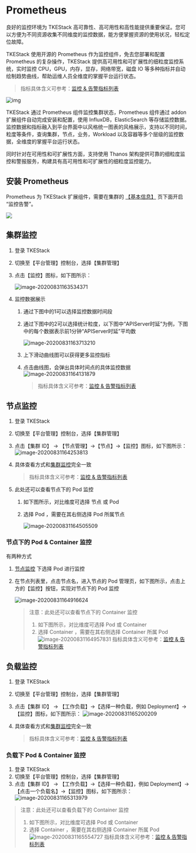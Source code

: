 # Prometheus

良好的监控环境为 TKEStack 高可靠性、高可用性和高性能提供重要保证。您可以方便为不同资源收集不同维度的监控数据，能方便掌握资源的使用状况，轻松定位故障。

TKEStack 使用开源的 Prometheus 作为监控组件，免去您部署和配置 Prometheus 的复杂操作，TKEStack 提供高可用性和可扩展性的细粒度监控系统，实时监控 CPU，GPU，内存，显存，网络带宽，磁盘 IO 等多种指标并自动绘制趋势曲线，帮助运维人员全维度的掌握平台运行状态。

> 指标具体含义可参考：[监控 & 告警指标列表](../FAQ/Platform/alert&monitor-metrics.md)

![img](../../../images/1588923649_45_w2536_h1362.png)

TKEStack 通过 Prometheus 组件监控集群状态，Prometheus 组件通过 addon 扩展组件自动完成安装和配置，使用 InfluxDB，ElasticSearch 等存储监控数据。监控数据和指标融入到平台界面中以风格统一图表的风格展示，支持以不同时间，粒度等条件，查询集群，节点，业务，Workload 以及容器等多个层级的监控数据，全维度的掌握平台运行状态。

同时针对在可用性和可扩展性方面，支持使用 Thanos 架构提供可靠的细粒度监控和警报服务，构建具有高可用性和可扩展性的细粒度监控能力。

## 安装 Prometheus

Prometheus 为 TKEStack 扩展组件，需要在集群的 [【基本信息】](../products/platform/cluster.md#基本信息) 页下面开启 “监控告警”。

![](../../../images/basicinformation.png)

## 集群监控

1. 登录 TKEStack

2. 切换至【平台管理】控制台，选择【集群管理】

3. 点击【监控】图标，如下图所示： 

   ![image-20200831163534371](../../../images/image-20200831163534371.png)

4. 监控数据展示
   1. 通过下图中的1可以选择监控数据时间段
   
   2. 通过下图中的2可以选择统计粒度，以下图中“APIServer时延”为例，下图中的每个数据表示前1分钟“APIServer时延”平均数
   
      ![image-20200831163713210](../../../images/image-20200831163713210.png)
   
   3. 上下滑动曲线图可以获得更多监控指标
   
   4. 点击曲线图，会弹出具体时间点的具体监控数据
      ![image-20200831164131879](../../../images/image-20200831164131879.png)
      
      > 指标具体含义可参考：[监控 & 告警指标列表](../FAQ/Platform/alert&monitor-metrics.md)
   

## 节点监控

1. 登录 TKEStack

2. 切换至【平台管理】控制台，选择【集群管理】

3. 点击【集群 ID】 -> 【节点管理】->【节点】->【监控】图标，如下图所示： 
   ![image-20200831164253813](../../../images/image-20200831164253813.png)

4. 具体查看方式和[集群监控](#集群监控)完全一致
   
   > 指标具体含义可参考：[监控 & 告警指标列表](../FAQ/Platform/alert&monitor-metrics.md)
5. 此处还可以查看节点下的 Pod 监控
   1. 如下图所示，对比维度可选择 节点 或 Pod
   
   2. 选择 Pod ，需要在其右侧选择 Pod 所属节点
   
      ![image-20200831164505509](../../../images/image-20200831164505509.png)

### 节点下的 Pod & Container 监控

有两种方式

1. [节点监控](#节点监控) 下选择 Pod 进行监控

2. 在节点列表里，点击节点名，进入节点的 Pod 管理页，如下图所示，点击上方的【监控】按钮，实现对节点下的 Pod 监控

   ![image-20200831164916624](../../../images/image-20200831164916624.png)

   > 注意：此处还可以查看节点下的 Container 监控
   >
   > 1. 如下图所示，对比维度可选择 Pod 或 Container
   > 2. 选择 Container ，需要在其右侧选择 Container 所属 Pod
	 ![image-20200831164957831](../../../images/image-20200831164957831.png)
   > 指标具体含义可参考：[监控 & 告警指标列表](../FAQ/Platform/alert&monitor-metrics.md)

## 负载监控

1. 登录 TKEStack
2. 切换至【平台管理】控制台，选择【集群管理】
3. 点击【集群 ID】 -> 【工作负载】->【选择一种负载，例如 Deployment】->【监控】图标，如下图所示： 
   ![image-20200831165200209](../../../images/image-20200831165200209.png)

4. 具体查看方式和[集群监控](#集群监控)完全一致
   
   > 指标具体含义可参考：[监控 & 告警指标列表](../FAQ/Platform/alert&monitor-metrics.md)

### 负载下 Pod & Container 监控

1. 登录 TKEStack
2. 切换至【平台管理】控制台，选择【集群管理】
3. 点击【集群 ID】 -> 【工作负载】->【选择一种负载】，例如 Deployment】->【点击一个负载名】->【监控】图标，如下图所示：
   ![image-20200831165313979](../../../images/image-20200831165313979.png)

> 注意：此处还可以查看负载下的 Container 监控
>
> 1. 如下图所示，对比维度可选择  Pod 或 Container
> 2. 选择 Container ，需要在其右侧选择 Container 所属 Pod
> ![image-20200831165554727](../../../images/image-20200831165554727.png)
> 指标具体含义可参考：[监控 & 告警指标列表](../FAQ/Platform/alert&monitor-metrics.md)